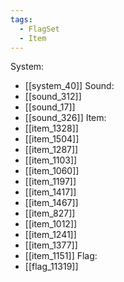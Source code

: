 ```yaml
---
tags:
  - FlagSet
  - Item
---
```

System:
- [[system_40]]
Sound:
- [[sound_312]]
- [[sound_17]]
- [[sound_326]]
Item:
- [[item_1328]]
- [[item_1504]]
- [[item_1287]]
- [[item_1103]]
- [[item_1060]]
- [[item_1197]]
- [[item_1417]]
- [[item_1467]]
- [[item_827]]
- [[item_1012]]
- [[item_1241]]
- [[item_1377]]
- [[item_1151]]
Flag:
- [[flag_11319]]
